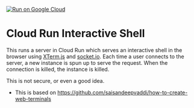 [![Run on Google Cloud](https://deploy.cloud.run/button.svg)](https://deploy.cloud.run)

# Cloud Run Interactive Shell

This runs a server in Cloud Run which serves an interactive shell in the
browser using [XTerm.js](https://xtermjs.org) and
[socket.io](https://socket.io). Each time a user connects to the server, a new
instance is spun up to serve the request. When the connection is killed, the
instance is killed.

This is not secure, or even a good idea.

* This is based on https://github.com/saisandeepvaddi/how-to-create-web-terminals
